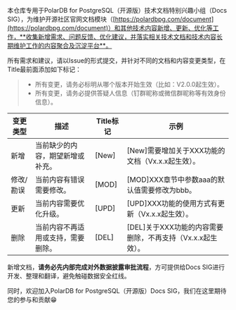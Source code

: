 本仓库专用于PolarDB for PostgreSQL（开源版）技术文档特别兴趣小组（Docs SIG），为维护开源社区官网文档模块（[https://polardbpg.com/document](https://polardbpg.com/document)）和其他技术内容新增、更新、优化等工作，**收集新增需求、问题反馈、优化建议，并落实相关技术文档和技术内容长期维护工作的内容聚合及沉淀平台**。

所有需求和建议，请以Issue的形式提交，并针对不同的文档和内容变更类型，在Title最前面添加如下标记：
> - 所有变更，请务必标明从哪个版本开始生效（比如：V2.0.0起生效）。
> - 所有变更，请务必提供答疑人信息（钉群昵称或微信群昵称等有效身份信息）。

| 变更类型 | 描述 | Title标记 | 示例 |
| ---- | ---- | ---- | ---- |
| 新增 | 当前缺少的内容，期望新增或补充。 | [New] | [New]需要增加关于XXX功能的文档（Vx.x.x起生效）。 |
| 修改/勘误 | 当前内容有错误需要修改。 | [MOD] | [MOD]XXX章节中参数aaa的默认值需要修改为bbb。 |
| 更新 | 当前内容需要优化升级。 | [UPD] | [UPD]XXX功能的使用方式有更新（Vx.x.x起生效）。 |
| 删除 | 当前内容不再适用或支持，需要删除。 | [DEL] | [DEL]关于XXX功能的内容需要删除，不再支持（Vx.x.x起生效）。

新增文档，**请务必先内部完成对外数据披露审批流程**，方可提供给Docs SIG进行开发、整理和翻译，避免触碰数据安全红线。

同时，欢迎加入PolarDB for PostgreSQL（开源版）Docs SIG，我们在这里期待您的参与和贡献😁

